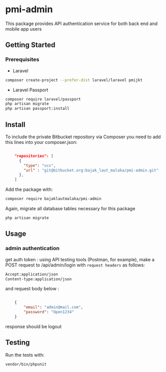 # pmi-admin

This package provides API authentication service for both back end and mobile app users

## Getting Started

### Prerequisites
* Laravel
```sh
composer create-project --prefer-dist laravel/laravel pmijkt
```
* Laravel Passport
```sh
composer require laravel/passport
php artisan migrate
php artisan passport:install
```


## Install
To include the private Bitbucket repository via Composer you need to add this lines into your composer.json:

```json

    "repositories": [
      {
        "type": "vcs",
        "url" : "git@bitbucket.org:bajak_laut_malaka/pmi-admin.git"
      },
    ]
```

Add the package with:

```bash
composer require bajaklautmalaka/pmi-admin
```

Again, migrate all database tables necessary for this package
```sh
php artisan migrate
```

## Usage
### admin authentication
get auth token : using API testing tools (Postman, for example), make a POST request to /api/admin/login with `request headers` as follows:
```sh
Accept:application/json
Content-type:application/json
```
and request body below :
```json

	{
		"email": "admin@mail.com",
		"password": "Open1234"
	}
```
response should be 
logout


## Testing
Run the tests with:

``` bash
vendor/bin/phpunit
```
